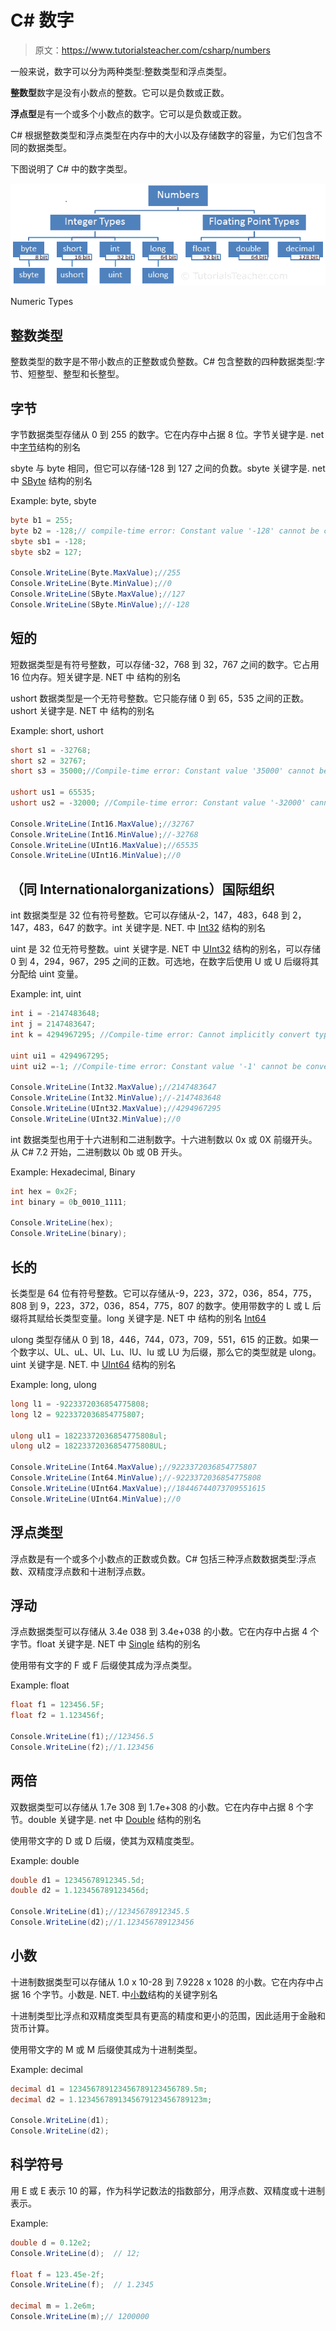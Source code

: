 # C# 数字

> 原文：<https://www.tutorialsteacher.com/csharp/numbers>

一般来说，数字可以分为两种类型:整数类型和浮点类型。

**整数型**数字是没有小数点的整数。它可以是负数或正数。

**浮点型**是有一个或多个小数点的数字。它可以是负数或正数。

C# 根据整数类型和浮点类型在内存中的大小以及存储数字的容量，为它们包含不同的数据类型。

下图说明了 C# 中的数字类型。

![](img/0399f24f902855e22214c1e30d518858.png) 

Numeric Types



## 整数类型

整数类型的数字是不带小数点的正整数或负整数。C# 包含整数的四种数据类型:字节、短整型、整型和长整型。

## 字节

字节数据类型存储从 0 到 255 的数字。它在内存中占据 8 位。字节关键字是. net 中[字节](https://docs.microsoft.com/en-us/dotnet/api/system.byte)结构的别名

sbyte 与 byte 相同，但它可以存储-128 到 127 之间的负数。sbyte 关键字是. net 中 [SByte](https://docs.microsoft.com/en-us/dotnet/api/system.sbyte) 结构的别名

Example: byte, sbyte

```cs
byte b1 = 255;
byte b2 = -128;// compile-time error: Constant value '-128' cannot be converted to a 'byte'
sbyte sb1 = -128; 
sbyte sb2 = 127; 

Console.WriteLine(Byte.MaxValue);//255
Console.WriteLine(Byte.MinValue);//0
Console.WriteLine(SByte.MaxValue);//127
Console.WriteLine(SByte.MinValue);//-128 
```

## 短的

短数据类型是有符号整数，可以存储-32，768 到 32，767 之间的数字。它占用 16 位内存。短关键字是. NET 中 结构的别名

ushort 数据类型是一个无符号整数。它只能存储 0 到 65，535 之间的正数。ushort 关键字是. NET 中 结构的别名

Example: short, ushort

```cs
short s1 = -32768;
short s2 = 32767;
short s3 = 35000;//Compile-time error: Constant value '35000' cannot be converted to a 'short'

ushort us1 = 65535;
ushort us2 = -32000; //Compile-time error: Constant value '-32000' cannot be converted to a 'ushort'

Console.WriteLine(Int16.MaxValue);//32767
Console.WriteLine(Int16.MinValue);//-32768
Console.WriteLine(UInt16.MaxValue);//65535
Console.WriteLine(UInt16.MinValue);//0 
```

## （同 Internationalorganizations）国际组织

int 数据类型是 32 位有符号整数。它可以存储从-2，147，483，648 到 2，147，483，647 的数字。int 关键字是. NET. 中 [Int32](https://docs.microsoft.com/en-us/dotnet/api/system.int32) 结构的别名

uint 是 32 位无符号整数。uint 关键字是. NET 中 [UInt32](https://docs.microsoft.com/en-us/dotnet/api/system.uint32) 结构的别名，可以存储 0 到 4，294，967，295 之间的正数。可选地，在数字后使用 U 或 U 后缀将其分配给 uint 变量。

Example: int, uint

```cs
int i = -2147483648;
int j = 2147483647;
int k = 4294967295; //Compile-time error: Cannot implicitly convert type 'uint' to 'int'.

uint ui1 = 4294967295;
uint ui2 =-1; //Compile-time error: Constant value '-1' cannot be converted to a 'uint'

Console.WriteLine(Int32.MaxValue);//2147483647
Console.WriteLine(Int32.MinValue);//-2147483648
Console.WriteLine(UInt32.MaxValue);//4294967295
Console.WriteLine(UInt32.MinValue);//0 
```

int 数据类型也用于十六进制和二进制数字。十六进制数以 0x 或 0X 前缀开头。从 C# 7.2 开始，二进制数以 0b 或 0B 开头。

Example: Hexadecimal, Binary

```cs
int hex = 0x2F;
int binary = 0b_0010_1111;

Console.WriteLine(hex);
Console.WriteLine(binary); 
```

## 长的

长类型是 64 位有符号整数。它可以存储从-9，223，372，036，854，775，808 到 9，223，372，036，854，775，807 的数字。使用带数字的 L 或 L 后缀将其赋给长类型变量。long 关键字是. NET 中 结构的别名 [Int64](https://docs.microsoft.com/en-us/dotnet/api/system.int64)

ulong 类型存储从 0 到 18，446，744，073，709，551，615 的正数。如果一个数字以、UL、uL、Ul、Lu、lU、lu 或 LU 为后缀，那么它的类型就是 ulong。uint 关键字是. NET. 中 [UInt64](https://docs.microsoft.com/en-us/dotnet/api/system.uint64) 结构的别名

Example: long, ulong

```cs
long l1 = -9223372036854775808;
long l2 = 9223372036854775807;

ulong ul1 = 18223372036854775808ul;
ulong ul2 = 18223372036854775808UL;

Console.WriteLine(Int64.MaxValue);//9223372036854775807
Console.WriteLine(Int64.MinValue);//-9223372036854775808
Console.WriteLine(UInt64.MaxValue);//18446744073709551615
Console.WriteLine(UInt64.MinValue);//0 
```

## 浮点类型

浮点数是有一个或多个小数点的正数或负数。C# 包括三种浮点数数据类型:浮点数、双精度浮点数和十进制浮点数。

## 浮动

浮点数据类型可以存储从 3.4e 038 到 3.4e+038 的小数。它在内存中占据 4 个字节。float 关键字是. NET 中 [Single](https://docs.microsoft.com/en-us/dotnet/api/system.single) 结构的别名

使用带有文字的 F 或 F 后缀使其成为浮点类型。

Example: float

```cs
float f1 = 123456.5F;
float f2 = 1.123456f;

Console.WriteLine(f1);//123456.5
Console.WriteLine(f2);//1.123456 
```

## 两倍

双数据类型可以存储从 1.7e 308 到 1.7e+308 的小数。它在内存中占据 8 个字节。double 关键字是. net 中 [Double](https://docs.microsoft.com/en-us/dotnet/api/system.double) 结构的别名

使用带文字的 D 或 D 后缀，使其为双精度类型。

Example: double

```cs
double d1 = 12345678912345.5d;
double d2 = 1.123456789123456d;

Console.WriteLine(d1);//12345678912345.5
Console.WriteLine(d2);//1.123456789123456 
```

## 小数

十进制数据类型可以存储从 1.0 x 10-28 到 7.9228 x 1028 的小数。它在内存中占据 16 个字节。小数是. NET. 中[小数](https://docs.microsoft.com/en-us/dotnet/api/system.decimal)结构的关键字别名

十进制类型比浮点和双精度类型具有更高的精度和更小的范围，因此适用于金融和货币计算。

使用带文字的 M 或 M 后缀使其成为十进制类型。

Example: decimal

```cs
decimal d1 = 123456789123456789123456789.5m;
decimal d2 = 1.1234567891345679123456789123m;

Console.WriteLine(d1);
Console.WriteLine(d2); 
```

## 科学符号

用 E 或 E 表示 10 的幂，作为科学记数法的指数部分，用浮点数、双精度或十进制表示。

Example:

```cs
double d = 0.12e2;
Console.WriteLine(d);  // 12;

float f = 123.45e-2f;
Console.WriteLine(f);  // 1.2345

decimal m = 1.2e6m;
Console.WriteLine(m);// 1200000 
```